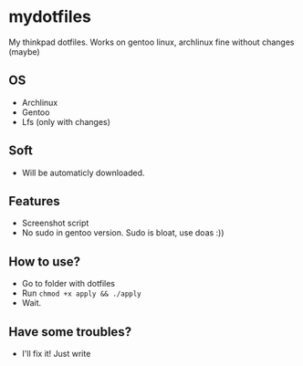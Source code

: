 # mydotfiles
My thinkpad dotfiles. Works on gentoo linux, archlinux fine without changes (maybe) 

## OS
 - Archlinux
 - Gentoo
 - Lfs (only with changes) 

## Soft
- Will be automaticly downloaded.

## Features
 - Screenshot script
 - No sudo in gentoo version. Sudo is bloat, use doas :))

## How to use?
- Go to folder with dotfiles
- Run `chmod +x apply && ./apply`
- Wait.

## Have some troubles?
 - I'll fix it! Just write
